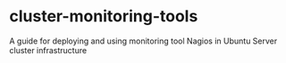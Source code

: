 # cluster-monitoring-tools
A guide for deploying and using monitoring tool Nagios in Ubuntu Server cluster infrastructure
